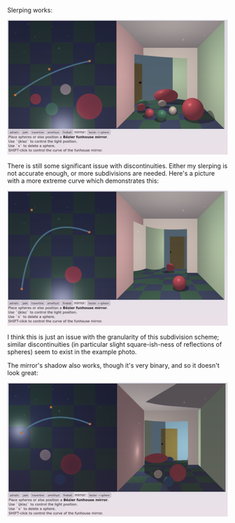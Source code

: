 Slerping works:

![Slerping](pics/slerping.png)

There is still some significant issue with discontinuities. Either my slerping
is not accurate enough, or more subdivisions are needed. Here's a picture with a
more extreme curve which demonstrates this:

![Slerping Discontinuities](pics/slerping-discontinuities.png)

I think this is just an issue with the granularity of this subdivision scheme;
similar discontinuities (in particular slight square-ish-ness of reflections of
spheres) seem to exist in the example photo.

The mirror's shadow also works, though it's very binary, and so it doesn't look
great:

![Shadows](pics/shadow.png)

